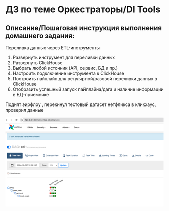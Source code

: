 #  ДЗ по теме Оркестраторы/DI Tools 

## Описание/Пошаговая инструкция выполнения домашнего задания:

Переливка данных через ETL-инструменты

1. Развернуть инструмент для переливки данных
2. Развернуть ClickHouse
3. Выбрать любой источник (API, сервис, БД и пр.)
4. Настроить подключение инструмента к ClickHouse
5. Построить пайплайн для регулярной/разовой переливки данных в ClickHouse
6. Отобразить успешный запуск пайплайна/дага и наличие информации в БД-приемнике

Поднят эирфлоу , перекинул тестовый датасет нетфликса в кликхаус, проверил данные

![screenshot](screenshots/hw16.png)